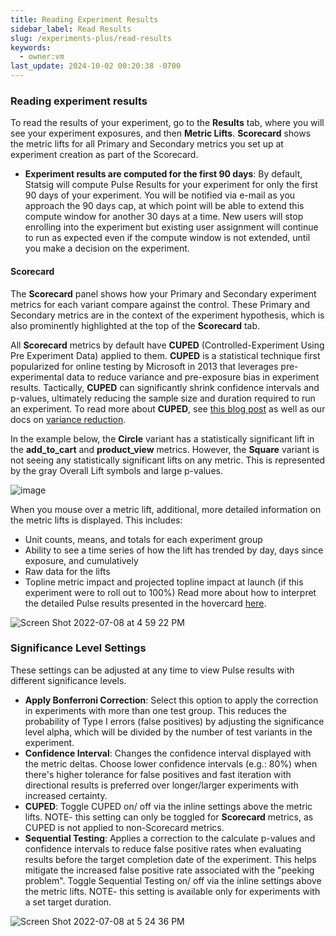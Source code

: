 ```yaml
---
title: Reading Experiment Results
sidebar_label: Read Results
slug: /experiments-plus/read-results
keywords:
  - owner:vm
last_update: 2024-10-02 00:20:38 -0700
---
```



### Reading experiment results

To read the results of your experiment, go to the **Results** tab, where you will see your experiment exposures, and then **Metric Lifts**. **Scorecard** shows the metric lifts for all Primary and Secondary metrics you set up at experiment creation as part of the Scorecard. 

* **Experiment results are computed for the first 90 days**: By default, Statsig will compute Pulse Results for your experiment for only the first 90 days of your experiment. You will be notified via e-mail as you approach the 90 days cap, at which point will be able to extend this compute window for another 30 days at a time. New users will stop enrolling into the experiment but existing user assignment will continue to run as expected even if the compute window is not extended, until you make a decision on the experiment. 


#### Scorecard 
The **Scorecard** panel shows how your Primary and Secondary experiment metrics for each variant compare against the control. These Primary and Secondary metrics are in the context of the experiment hypothesis, which is also prominently highlighted at the top of the **Scorecard** tab. 

All **Scorecard** metrics by default have **CUPED** (Controlled-Experiment Using Pre Experiment Data) applied to them. **CUPED** is a statistical technique first popularized for online testing by Microsoft in 2013 that leverages pre-experimental data to reduce variance and pre-exposure bias in experiment results. Tactically, **CUPED** can significantly shrink confidence intervals and p-values, ultimately reducing the sample size and duration required to run an experiment. To read more about **CUPED**, see [this blog post](https://blog.statsig.com/cuped-on-statsig-d57f23122d0e) as well as our docs on [variance reduction](/stats-engine/variance_reduction).  

In the example below, the **Circle** variant has a statistically significant lift in the **add_to_cart** and **product_view** metrics. However, the **Square** variant is not seeing any statistically significant lifts on any metric. This is represented by the gray Overall Lift symbols and large p-values.

![image](https://github.com/statsig-io/docs/assets/31516123/d1cc2a6b-2a78-4c4c-8196-db4aff0acc52)


When you mouse over a metric lift, additional, more detailed information on the metric lifts is displayed. This includes:
* Unit counts, means, and totals for each experiment group 
* Ability to see a time series of how the lift has trended by day, days since exposure, and cumulatively
* Raw data for the lifts
* Topline metric impact and projected topline impact at launch (if this experiment were to roll out to 100%) 
Read more about how to interpret the detailed Pulse results presented in the hovercard [here](/pulse/drill-down).  

![Screen Shot 2022-07-08 at 4 59 22 PM](https://user-images.githubusercontent.com/101903926/178083262-a64257b4-d033-409e-88e1-a3cc07a54f1f.png)


### Significance Level Settings

These settings can be adjusted at any time to view Pulse results with different significance levels. 

* **Apply Bonferroni Correction**: Select this option to apply the correction in experiments with more than one test group. This reduces the probability of Type I errors (false positives) by adjusting the significance level alpha, which will be divided by the number of test variants in the experiment.
* **Confidence Interval**: Changes the confidence interval displayed with the metric deltas.  Choose lower confidence intervals (e.g.: 80%) when there's higher tolerance for false positives and fast iteration with directional results is preferred over longer/larger experiments with increased certainty.
* **CUPED**: Toggle CUPED on/ off via the inline settings above the metric lifts. NOTE- this setting can only be toggled for **Scorecard** metrics, as CUPED is not applied to non-Scorecard metrics. 
* **Sequential Testing**: Applies a correction to the calculate p-values and confidence intervals to reduce false positive rates when evaluating results before the target completion date of the experiment.  This helps mitigate the increased false positive rate associated with the "peeking problem". Toggle Sequential Testing on/ off via the inline settings above the metric lifts.  NOTE- this setting is available only for experiments with a set target duration.

![Screen Shot 2022-07-08 at 5 24 36 PM](https://user-images.githubusercontent.com/101903926/178084399-13b8f2a9-e175-4b95-a2a1-ae28b0098dc6.png)

   


